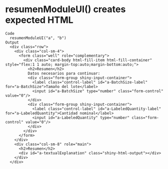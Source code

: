 # resumenModuleUI() creates expected HTML

    Code
      resumenModuleUI("a", "b")
    Output
      <div class="row">
        <div class="col-sm-4">
          <form class="well" role="complementary">
            <div class="card-body html-fill-item html-fill-container" style="flex:1 1 auto; margin-top:auto;margin-bottom:auto;">
              <h2>Resumen</h2>
              Datos necesarios para continuar:
              <div class="form-group shiny-input-container">
                <label class="control-label" id="a-BatchSize-label" for="a-BatchSize">Tamaño del lote</label>
                <input id="a-BatchSize" type="number" class="form-control" value="0"/>
              </div>
              <div class="form-group shiny-input-container">
                <label class="control-label" id="a-LabeledQuantity-label" for="a-LabeledQuantity">Cantidad nominal</label>
                <input id="a-LabeledQuantity" type="number" class="form-control" value="0"/>
              </div>
            </div>
          </form>
        </div>
        <div class="col-sm-8" role="main">
          <h2>Resumen</h2>
          <div id="a-textualExplanation" class="shiny-html-output"></div>
        </div>
      </div>

